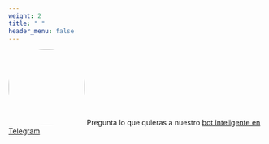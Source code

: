 ```yaml
---
weight: 2
title: " "
header_menu: false
---
```


<a href="https://t.me/cecinestpasun_bot" target="_blank"><img src="/images/bot.jpeg" style="border-radius: 70px; width: 150px;"/></a>
Pregunta lo que quieras a nuestro <a href="https://t.me/cecinestpasun_bot" target="_blank">bot inteligente en Telegram</a>